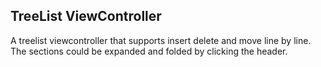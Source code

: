 ## TreeList ViewController

A treelist viewcontroller that supports insert delete and move line by line.
The sections could be expanded and folded by clicking the header.